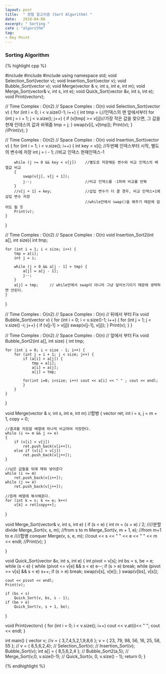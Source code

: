 ```yaml
---
layout: post
title:  " 정렬 알고리즘 (Sort Algorithm) "
date:   2018-04-08
excerpt: " Sorting "
cate : "algorithm"
tag:
- Key Point
---
```



### Sorting Algorithm

{% highlight cpp %}

#include <iostream>
#include <vector>
#include <algorithm>
using namespace std;
void Selection_Sort(vector<int> v);
void Insertion_Sort(vector<int> v);
void Bubble_Sort(vector<int> v);
void Merge(vector <int>& v, int s, int e, int m); 
void Merge_Sort(vector<int>& v, int s, int e);
void Quick_Sort(vector<int> &v, int s, int e);
void Print(vector<int>v);

// Time Complex : O(n2)
// Space Complex : O(n)
void Selection_Sort(vector<int> v)
{
	for (int i = 0; i < v.size()-1; i++)
	{
		int tmp = i;//인덱스의 맨 앞에서부터
		for (int j = i + 1; j < v.size(); j++)
		{
			if (v[tmp] >= v[j])//가장 작은 값을 찾으면, 그 값을 현재 인데스의 값과 바꿔줌
				tmp = j;
		}
		swap(v[i], v[tmp]);
		Print(v);
	}	
	//Print(v);
}

// Time Complex : O(n2)
// Space Complex : O(n)
void Insertion_Sort(vector<int> v)
{
	for (int i = 1; i < v.size(); i++)
	{
		int key = v[i];	//두번째 인덱스부터 시작, 별도의 변수에 저장
		int j = i - 1;	//비교 인덱스 현재인덱스-1
		
		while (j >= 0 && key < v[j])	//별도로 저장해둔 변수와 비교 인덱스의 배열값 비교
		{
			swap(v[j], v[j + 1]);
			j--;						//비교 인덱스를 -1하여 비교를 반복
		}
		//v[j + 1] = key;				//삽입 변수가 더 클 경우, 비교 인덱스+1에 삽입 변수 저장
										//while안에서 swap()을 해주기 때문에 없어도 될 듯  
		Print(v);
	}
}

// Time Complex : O(n2)
// Space Complex : O(n)
void Insertion_Sort2(int a[], int size){
    int tmp;

    for (int i = 1; i < size; i++) {
        tmp = a[i];
        int j = i;

        while (j > 0 && a[j - 1] > tmp) {
            a[j] = a[j - 1];
            j--;
        }
        a[j] = tmp;		// while안에서 swap이 아니라 그냥 덮어쓰기이기 때문에 생략하면 안된다.
    }
}

// Time Complex : O(n2)
// Space Complex : O(n)
// 뒤에서 부터 Fix
void Bubble_Sort(vector<int> v)
{
	for (int i = 0; i < v.size()-1; i++)
	{
		for (int j = 1; j < v.size() -i; j++)
		{
			if (v[j-1] > v[j])
				swap(v[j-1], v[j]);
		}
			Print(v);
	}
}

// Time Complex : O(n2)
// Space Complex : O(n)
// 앞에서 부터 Fix
void Bubble_Sort2(int a[], int size) {
    int tmp;
    
    for (int i = 0; i < size - 1; i++) {
        for (int j = i + 1; j < size; j++) {
            if (a[i] > a[j]) {
                tmp = a[i];
                a[i] = a[j];
                a[j] = tmp;
            
            for(int i=0; i<size; i++) cout << a[i] << " " ; cout << endl;
            }
        }
    }
    
}

void Merge(vector <int>& v, int s, int e, int m) //합병
{
	vector <int> ret;
	int i = s, j = m + 1, copy = 0;
	
	//결과를 저장할 배열에 하나씩 비교하여 저장한다.
	while (i <= m && j <= e)
	{
		if (v[i] < v[j])
			ret.push_back(v[i++]);
		else if (v[i] > v[j])
			ret.push_back(v[j++]);
	}

	//남은 값들을 뒤에 채워 넣어준다
	while (i <= m)
		ret.push_back(v[i++]);
	while (j <= e)
		ret.push_back(v[j++]);

	//원래 배열에 복사해준다.
	for (int k = s; k <= e; k++)
		v[k] = ret[copy++];
}

void Merge_Sort(vector<int>& v, int s, int e)
{
	if (s < e)
	{
		int m = (s + e) / 2;
		////분할 divide
		Merge_Sort(v, s, m);	//from s to m
		Merge_Sort(v, m + 1, e);	//from m+1 to e
		////합병 conquer
		Merge(v, s, e, m);
	//cout << s << " " << e << " " << m << endl;
	//Print(v);
	}

}

void Quick_Sort(vector<int> &v, int s, int e)
{
	int pivot = v[s];
	int bs = s, be = e;
	while (s < e)
	{
		while (pivot <= v[e] && s < e)
			e--;
		if (s > e)
			break;
		while (pivot >= v[s] && s < e)
			s++;
		if (s > e)
			break;
		swap(v[s], v[e]);
	}
	swap(v[bs], v[s]);

	cout << pivot << endl;
	Print(v);
	
	if (bs < s)
		Quick_Sort(v, bs, s - 1);
	if (be > e)
		Quick_Sort(v, s + 1, be);
	
}

void Print(vector<int>v)
{
	for (int i = 0; i < v.size(); i++)
		cout << v.at(i)<< " ";
	cout << endl;
}

int main()
{
    vector <int> v;
    //v = { 3,7,4,5,2,1,9,8,6 };
    v = { 23, 79, 98, 56, 16, 25, 58, 55 };
//    v = { 8,5,6,2,4};
//    Selection_Sort(v);
//    Insertion_Sort(v);
    Bubble_Sort(v);
    int a[] = { 8,5,6,2,4 };
//    Bubble_Sort2(a,5);
//    Merge_Sort(v,0, v.size()-1);
//    Quick_Sort(v, 0, v.size() - 1);
    return 0;
}

{% endhighlight %}
